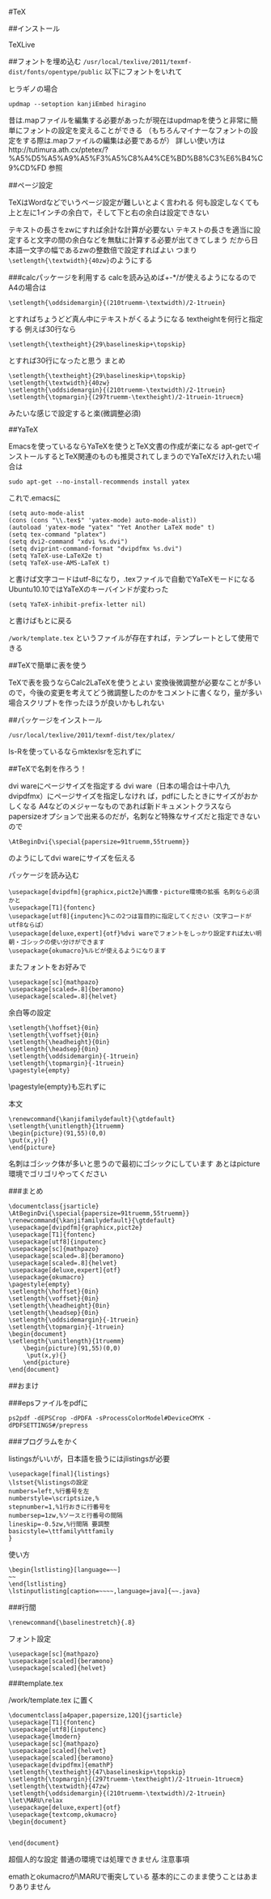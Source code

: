 #TeX

##インストール

TeXLive


##フォントを埋め込む
`/usr/local/texlive/2011/texmf-dist/fonts/opentype/public` 以下にフォントをいれて

ヒラギノの場合

    updmap --setoption kanjiEmbed hiragino

昔は.mapファイルを編集する必要があったが現在はupdmapを使うと非常に簡単にフォントの設定を変えることができる
（もちろんマイナーなフォントの設定をする際は.mapファイルの編集は必要であるが） 詳しい使い方はhttp://tutimura.ath.cx/ptetex/?%A5%D5%A5%A9%A5%F3%A5%C8%A4%CE%BD%B8%C3%E6%B4%C9%CD%FD 参照


##ページ設定

TeXはWordなどでいうページ設定が難しいとよく言われる
何も設定しなくても上と左に1インチの余白で，そして下と右の余白は設定できない

テキストの長さをzwにすれば余計な計算が必要ない
テキストの長さを適当に設定すると文字の間の余白などを無駄に計算する必要が出てきてしまう
だから日本語一文字の幅であるzwの整数倍で設定すればよい
つまり`\setlength{\textwidth}{40zw}`のようにする

###calcパッケージを利用する
calcを読み込めば+-*/が使えるようになるのでA4の場合は

    \setlength{\oddsidemargin}{(210truemm-\textwidth)/2-1truein}

とすればちょうどど真ん中にテキストがくるようになる textheightを何行と指定する
例えば30行なら

    \setlength{\textheight}{29\baselineskip+\topskip}

とすれば30行になったと思う
まとめ

    \setlength{\textheight}{29\baselineskip+\topskip}
    \setlength{\textwidth}{40zw}
    \setlength{\oddsidemargin}{(210truemm-\textwidth)/2-1truein}
    \setlength{\topmargin}{(297truemm-\textheight)/2-1truein-1truecm}

みたいな感じで設定すると楽(微調整必須)

##YaTeX

Emacsを使っているならYaTeXを使うとTeX文書の作成が楽になる apt-getでインストールするとTeX関連のものも推奨されてしまうのでYaTeXだけ入れたい場合は

    sudo apt-get --no-install-recommends install yatex

これで.emacsに

    (setq auto-mode-alist
    (cons (cons "\\.tex$" 'yatex-mode) auto-mode-alist))
    (autoload 'yatex-mode "yatex" "Yet Another LaTeX mode" t)
    (setq tex-command "platex")
    (setq dvi2-command "xdvi %s.dvi")
    (setq dviprint-command-format "dvipdfmx %s.dvi")
    (setq YaTeX-use-LaTeX2e t)
    (setq YaTeX-use-AMS-LaTeX t)

と書けば文字コードはutf-8になり，.texファイルで自動でYaTeXモードになる Ubuntu10.10ではYaTeXのキーバインドが変わった

    (setq YaTeX-inhibit-prefix-letter nil)

と書けばもとに戻る

`/work/template.tex` というファイルが存在すれば，テンプレートとして使用できる


##TeXで簡単に表を使う

TeXで表を扱うならCalc2LaTeXを使うとよい 変換後微調整が必要なことが多いので，今後の変更を考えてどう微調整したのかをコメントに書くなり，量が多い場合スクリプトを作ったほうが良いかもしれない


##パッケージをインストール

    /usr/local/texlive/2011/texmf-dist/tex/platex/

ls-Rを使っているならmktexlsrを忘れずに


##TeXで名刺を作ろう！

dvi wareにページサイズを指定する
dvi ware（日本の場合は十中八九dvipdfmx）にページサイズを指定しなけれ ば，pdfにしたときにサイズがおかしくなる A4などのメジャーなものであれば新ドキュメントクラスならpapersizeオプションで出来るのだが，名刺など特殊なサイズだと指定できないので

    \AtBeginDvi{\special{papersize=91truemm,55truemm}}

のようにしてdvi wareにサイズを伝える


パッケージを読み込む

    \usepackage[dvipdfm]{graphicx,pict2e}%画像・picture環境の拡張 名刺なら必須かと
    \usepackage[T1]{fontenc}
    \usepackage[utf8]{inputenc}%この2つは盲目的に指定してください（文字コードがutf8ならば）
    \usepackage[deluxe,expert]{otf}%dvi wareでフォントをしっかり設定すれば太い明朝・ゴシックの使い分けができます
    \usepackage{okumacro}%ルビが使えるようになります

またフォントをお好みで

    \usepackage[sc]{mathpazo}
    \usepackage[scaled=.8]{beramono}
    \usepackage[scaled=.8]{helvet}

余白等の設定

    \setlength{\hoffset}{0in}
    \setlength{\voffset}{0in}
    \setlength{\headheight}{0in}
    \setlength{\headsep}{0in}
    \setlength{\oddsidemargin}{-1truein}
    \setlength{\topmargin}{-1truein}
    \pagestyle{empty}

\pagestyle{empty}も忘れずに


本文

    \renewcommand{\kanjifamilydefault}{\gtdefault}
    \setlength{\unitlength}{1truemm}
    \begin{picture}(91,55)(0,0)
    \put(x,y){}
    \end{picture}

名刺はゴシック体が多いと思うので最初にゴシックにしています あとはpicture環境でゴリゴリやってください


###まとめ

    \documentclass{jsarticle}
    \AtBeginDvi{\special{papersize=91truemm,55truemm}}
    \renewcommand{\kanjifamilydefault}{\gtdefault}
    \usepackage[dvipdfm]{graphicx,pict2e}
    \usepackage[T1]{fontenc}
    \usepackage[utf8]{inputenc}
    \usepackage[sc]{mathpazo}
    \usepackage[scaled=.8]{beramono}
    \usepackage[scaled=.8]{helvet}
    \usepackage[deluxe,expert]{otf}
    \usepackage{okumacro}
    \pagestyle{empty}
    \setlength{\hoffset}{0in}
    \setlength{\voffset}{0in}
    \setlength{\headheight}{0in}
    \setlength{\headsep}{0in}
    \setlength{\oddsidemargin}{-1truein}
    \setlength{\topmargin}{-1truein}
    \begin{document}
    \setlength{\unitlength}{1truemm}
        \begin{picture}(91,55)(0,0)
         \put(x,y){}
        \end{picture}
    \end{document}


##おまけ

###epsファイルをpdfに

    ps2pdf -dEPSCrop -dPDFA -sProcessColorModel#DeviceCMYK -dPDFSETTINGS#/prepress

###プログラムをかく

listingsがいいが，日本語を扱うにはjlistingsが必要

    \usepackage[final]{listings}
    \lstset{%listingsの設定
    numbers=left,%行番号を左
    numberstyle=\scriptsize,%
    stepnumber=1,%1行おきに行番号を
    numbersep=1zw,%ソースと行番号の間隔
    lineskip=-0.5zw,%行間隔 要調整
    basicstyle=\ttfamily%ttfamily
    }

使い方

    \begin{lstlisting}[language=~~]
    ~~
    \end{lstlisting}
    \lstinputlisting[caption=~~~~,language=java]{~~.java}

###行間

    \renewcommand{\baselinestretch}{.8}

フォント設定

    \usepackage[sc]{mathpazo}
    \usepackage[scaled]{beramono}
    \usepackage[scaled]{helvet}


###template.tex

/work/template.tex に置く

    \documentclass[a4paper,papersize,12Q]{jsarticle}
    \usepackage[T1]{fontenc}
    \usepackage[utf8]{inputenc}
    \usepackage{lmodern}
    \usepackage[sc]{mathpazo}
    \usepackage[scaled]{helvet}
    \usepackage[scaled]{beramono}
    \usepackage[dvipdfmx]{emathP}
    \setlength{\textheight}{47\baselineskip+\topskip}
    \setlength{\topmargin}{(297truemm-\textheight)/2-1truein-1truecm}
    \setlength{\textwidth}{47zw}
    \setlength{\oddsidemargin}{(210truemm-\textwidth)/2-1truein}
    \let\MARU\relax
    \usepackage[deluxe,expert]{otf}
    \usepackage{textcomp,okumacro}
    \begin{document}


    \end{document}

超個人的な設定 普通の環境では処理できません
注意事項

emathとokumacroが\MARUで衝突している
基本的にこのまま使うことはあまりありません
